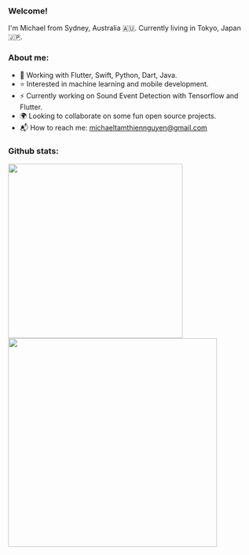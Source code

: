 ### Welcome!

I'm Michael from Sydney, Australia 🇦🇺. Currently living in Tokyo, Japan 🇯🇵. 

### About me:

- 🎁 Working with Flutter, Swift, Python, Dart, Java.
- ⭐ Interested in machine learning and mobile development.
- ⚡ Currently working on Sound Event Detection with Tensorflow and Flutter.
- 🌍 Looking to collaborate on some fun open source projects.
- 📬 How to reach me: michaeltamthiennguyen@gmail.com

### Github stats:

<img align="left"  width="355px" src="https://github-readme-stats.anuraghazra1.vercel.app/api/top-langs/?username=Caldarie&layout=compact&theme=radical" />

<img align="center" width="425px" src="https://github-readme-stats.vercel.app/api?username=Caldarie&show_icons=true&theme=radical" />

